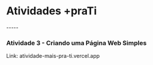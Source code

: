 <h1>Atividades +praTi</h1>
-----
<h3>Atividade 3 - Criando uma Página Web Simples</h3>
Link: atividade-mais-pra-ti.vercel.app
